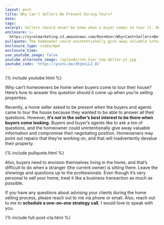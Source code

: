 ```yaml
---
layout: post
title: Why Can’t Sellers Be Present During Tours?
date:
tags:
excerpt: Sellers should never be home when a buyer comes to tour it. Here’s why.
enclosure: >-
  https://vyralmarketing.s3.amazonaws.com/Ron+Hier/Why+Cant+Sellers+Be+Present+During+Tours_.mp4
pullquote: The homeowner could unintentionally give away valuable information.
enclosure_type: video/mp4
enclosure_time:
use_youtube_image: false
youtube_alternate_image: /uploads/ron-hier-top-dollar-yt.jpg
youtube_code: 'https://youtu.be/2HjmcLLZ_OI'
---
```


{% include youtube.html %}

Why can’t homeowners be home when buyers come to tour their house? Here’s how to answer this question should it come up when you’re selling properties:&nbsp;

Recently, a home seller asked to be present when the buyers and agents came to tour the house because they wanted to be able to answer all their questions. However, **it’s not in the seller’s best interest to be there when buyers come looking.** Buyers and buyer’s agents like to ask a ton of questions, and the homeowner could unintentionally give away valuable information and compromise their negotiating position. Homeowners may point out repairs that they’re working on, and that will inadvertently devalue their property.&nbsp;

{% include pullquote.html %}

Also, buyers need to envision themselves living in the home, and that’s difficult to do when a stranger (the current owner) is sitting there. Leave the showings and questions up to the professionals. Even though it’s very personal to sell your home, treat it like a business transaction as much as possible.&nbsp;

If you have any questions about advising your clients during the home selling process, please reach out to me via phone or email. Also, reach out to me to **schedule a one-on-one strategy call.** I would love to speak with you.&nbsp;

{% include full-post-cta.html %}